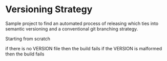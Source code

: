 # Versioning Strategy

Sample project to find an automated process of releasing which ties into semantic versioning and a conventional git branching strategy.

Starting from scratch

if there is no VERSION file then the build fails
if the VERSION is malformed then the build fails


